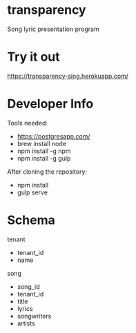 # transparency
Song lyric presentation program

# Try it out
https://transparency-sing.herokuapp.com/

# Developer Info

Tools needed:

* https://postgresapp.com/
* brew install node
* npm install -g npm
* npm install -g gulp

After cloning the repository:

* npm install
* gulp serve

# Schema

tenant
* tenant_id
* name

song
* song_id
* tenant_id
* title
* lyrics
* songwriters
* artists